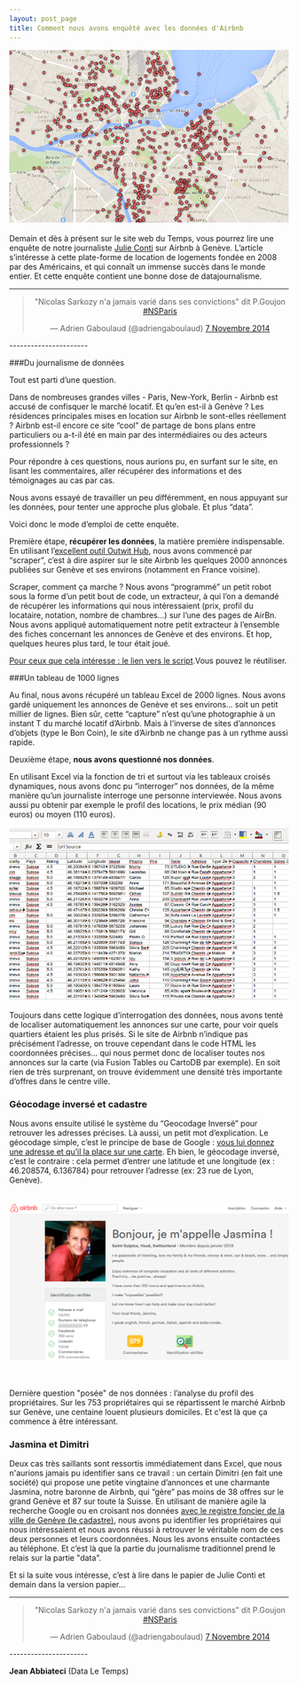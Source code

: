 ```yaml
---
layout: post_page
title: Comment nous avons enquêté avec les données d'Airbnb 
---
```


![carte](/img/carte.png)
<br><br>
Demain et dès à présent sur le site web du Temps, vous pourrez lire une enquête de notre journaliste [Julie Conti](https://twitter.com/julieconti) sur Airbnb à Genève. L’article s’intéresse à cette plate-forme de location de logements fondée en 2008 par des Américains, et qui connaît un immense succès dans le monde entier. Et cette enquête contient une bonne dose de datajournalisme. 

-----------------

<center><blockquote class="twitter-tweet" lang="fr"><p>&quot;Nicolas Sarkozy n&#39;a jamais varié dans ses convictions&quot; dit P.Goujon <a href="https://twitter.com/hashtag/NSParis?src=hash">#NSParis</a></p>&mdash; Adrien Gaboulaud (@adriengaboulaud) <a href="https://twitter.com/adriengaboulaud/status/530777634155028480">7 Novembre 2014</a></blockquote>
<script async src="//platform.twitter.com/widgets.js" charset="utf-8"></script></center>
----------------------

###Du journalisme de données

Tout est parti d’une question. 

Dans de nombreuses grandes villes -  Paris, New-York, Berlin - Airbnb est accusé de confisquer le marché locatif. Et qu’en est-il à Genève ? Les résidences principales mises en location sur Airbnb le sont-elles réellement ? Airbnb est-il encore ce site “cool” de partage de bons plans entre particuliers ou a-t-il été en main par des intermédiaires ou des acteurs professionnels ? 


Pour répondre à ces questions, nous aurions pu, en surfant sur le site, en lisant les commentaires, aller récupérer des informations et des témoignages au cas par cas.

Nous avons essayé de travailler un peu différemment, en nous appuyant sur les données, pour tenter une approche plus globale. Et plus “data”.

Voici donc le mode d’emploi de cette enquête.

Première étape, **récupérer les données**, la matière première indispensable. En utilisant l’[excellent outil Outwit Hub](https://www.outwit.com/products/hub/), nous avons commencé par “scraper”, c’est à dire aspirer sur le site Airbnb les quelques 2000 annonces publiées sur Genève et ses environs (notamment en France voisine).

Scraper, comment ça marche ? Nous avons “programmé” un petit robot sous la forme d’un petit bout de code, un extracteur, à qui l’on a demandé de récupérer les informations qui nous intéressaient (prix, profil du locataire, notation, nombre de chambres…) sur l’une des pages de AirBn. Nous avons appliqué automatiquement notre petit extracteur à l’ensemble des fiches concernant les annonces de Genève et des environs. Et hop, quelques heures plus tard, le tour était joué. 

[Pour ceux que cela intéresse : le lien vers le script](/img/airBNB.xml).Vous pouvez le réutiliser.  

###Un tableau de 1000 lignes

Au final, nous avons récupéré un tableau Excel de 2000 lignes. Nous avons gardé uniquement les annonces de  Genève et ses environs… soit un petit millier de lignes. Bien sûr, cette “capture” n’est qu’une photographie à un instant T du marché locatif d’Airbnb. Mais à l’inverse de sites d’annonces d’objets (type le Bon Coin), le site d’Airbnb ne change pas à un rythme aussi rapide.

Deuxième étape, **nous avons questionné nos données**.

En utilisant Excel via la fonction de tri et surtout via les tableaux croisés dynamiques, nous avons donc pu “interroger” nos données, de la même manière qu’un journaliste interroge une personne interviewée. Nous avons aussi pu obtenir par exemple le profil des locations, le prix médian (90 euros) ou moyen (110 euros). 
<br><br>
![](/img/carte1.png)
<br><br>
Toujours dans cette logique d’interrogation des données, nous avons tenté de localiser automatiquement les annonces sur une carte, pour voir quels quartiers étaient les plus prisés. Si le site de Airbnb n’indique pas précisément l’adresse, on trouve cependant dans le code HTML les coordonnées précises… qui nous permet donc de localiser toutes nos annonces sur la carte (via Fusion Tables ou CartoDB par exemple). En soit rien de très surprenant, on trouve évidemment une densité très importante d’offres dans le centre ville. 

### Géocodage inversé et cadastre

Nous avons ensuite utilisé le système du “Geocodage Inversé” pour retrouver les adresses précises. Là aussi, un petit mot d’explication. Le géocodage simple, c’est le principe de base de Google : [vous lui donnez une adresse et qu’il la place sur une carte](https://www.google.fr/?gws_rd=ssl#q=rue+de+lyon+23+geneve&spell=1). Eh bien, le géocodage inversé, c’est le contraire : cela permet d’entrer une latitude et une longitude (ex : 46.208574, 6.136784) pour retrouver l’adresse (ex: 23 rue de Lyon, Genève). 
<br><br>

![](/img/carte2.png)

<br><br>
Dernière question "posée" de nos données : l’analyse du profil des propriétaires. Sur les 753 propriétaires qui se répartissent le marché Airbnb sur Genève, une centaine louent plusieurs domiciles. Et c'est là que ça commence à être intéressant. 

### Jasmina et Dimitri

Deux cas très saillants sont ressortis immédiatement dans Excel, que nous n'aurions jamais pu identifier sans ce travail : un certain Dimitri (en fait une société) qui propose une petite vingtaine d’annonces et une charmante Jasmina, notre baronne de Airbnb, qui “gère” pas moins de 38 offres sur le grand Genève et 87 sur toute la Suisse. En utilisant de manière agile la recherche Google ou en croisant nos données [avec le registre foncier de la ville de Genève (le cadastre)](http://ge.ch/extraitfoncier/), nous avons pu identifier les propriétaires qui nous intéressaient et nous avons réussi à retrouver le véritable nom de ces deux personnes et leurs coordonnées. Nous les avons ensuite contactées au téléphone. Et c’est là que la partie du journalisme traditionnel prend le relais sur la partie "data". 

Et si la suite vous intéresse, c’est à lire dans le papier de Julie Conti et demain dans la version papier...

-----------------

<center><blockquote class="twitter-tweet" lang="fr"><p>&quot;Nicolas Sarkozy n&#39;a jamais varié dans ses convictions&quot; dit P.Goujon <a href="https://twitter.com/hashtag/NSParis?src=hash">#NSParis</a></p>&mdash; Adrien Gaboulaud (@adriengaboulaud) <a href="https://twitter.com/adriengaboulaud/status/530777634155028480">7 Novembre 2014</a></blockquote>
<script async src="//platform.twitter.com/widgets.js" charset="utf-8"></script></center>
----------------------

**Jean Abbiateci** (Data Le Temps)
